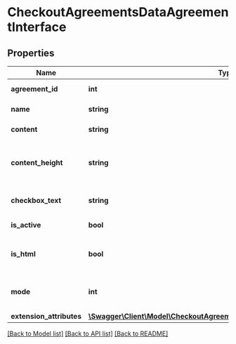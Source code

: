 # CheckoutAgreementsDataAgreementInterface

## Properties
Name | Type | Description | Notes
------------ | ------------- | ------------- | -------------
**agreement_id** | **int** | Agreement ID. | 
**name** | **string** | Agreement name. | 
**content** | **string** | Agreement content. | 
**content_height** | **string** | Agreement content height. Otherwise, null. | [optional] 
**checkbox_text** | **string** | Agreement checkbox text. | 
**is_active** | **bool** | Agreement status. | 
**is_html** | **bool** | * true - HTML. * false - plain text. | 
**mode** | **int** | The agreement applied mode. | 
**extension_attributes** | [**\Swagger\Client\Model\CheckoutAgreementsDataAgreementExtensionInterface**](CheckoutAgreementsDataAgreementExtensionInterface.md) |  | [optional] 

[[Back to Model list]](../README.md#documentation-for-models) [[Back to API list]](../README.md#documentation-for-api-endpoints) [[Back to README]](../README.md)


